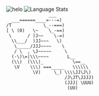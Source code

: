 <p style="display: center">
  <img style="border: none;" src="https://github.com/mmeiler-dev/mmeiler-dev/assets/173518666/fd02aa71-aec6-448e-942c-3168fbf7f0fb" alt="helo"/>
  <img style="border: none;" src="https://github-profile-summary-cards.vercel.app/api/cards/repos-per-language?username=mmeiler-dev&theme=github_dark" alt="Language Stats"/>
  <code>                
                ___
  ___======____=---=)
/T            \_--===)
[ \ (0)   \~    \_-==)
 \      / )J~~    \-=)
  \\___/  )JJ~~~   \)
   \_____/JJJ~~~~    \
   / \  , \J~~~~~     \
  (-\)\=|\\\~~~~       L__
  (\\)  (\\\)_           \==__
   \V    \\\) ===_____   \\\\\\
          \V)     \_) \\\\JJ\J\)
                      /J\JT\JJJJ)
                      (JJJ| \UUU)
                       (UU)

</code>
</p>
